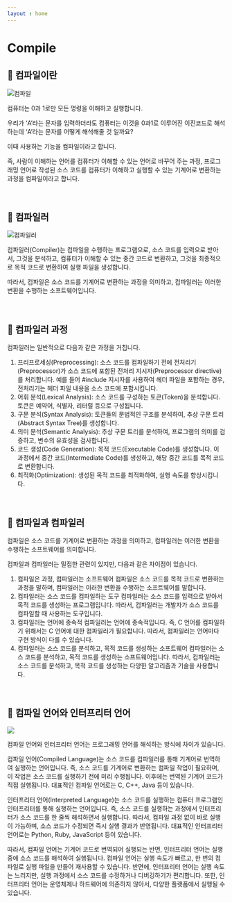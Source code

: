 ```yaml
---
layout : home
---
```


# Compile

## 🔶 컴파일이란

![컴파일](https://mblogthumb-phinf.pstatic.net/MjAxNzA1MTFfMjU0/MDAxNDk0NDY3NDg3OTY2.QTXWvyCGAZ3FnnPIVu9CFREOktkxVZwlwZwCcTHvbCgg.kLyBfpl7osFudOU3gusS04z_qrgiBwdxPB5uaypaM8Ig.PNG.white_cap/image_6309825041494467446613.png?type=w800)

컴퓨터는 0과 1로만 모든 명령을 이해하고 실행합니다.

우리가 ‘A’라는 문자를 입력하더라도 컴퓨터는 이것을 0과1로 이루어진 이진코드로 해석하는데 ‘A’라는 문자를 어떻게 해석해줄 것 일까요?

이때 사용하는 기능을 컴파일이라고 합니다.

즉, 사람이 이해하는 언어를 컴퓨터가 이해할 수 있는 언어로 바꾸어 주는 과정, 프로그래밍 언어로 작성된 소스 코드를 컴퓨터가 이해하고 실행할 수 있는 기계어로 변환하는 과정을 컴파일이라고 합니다.
<br/><br/><br/>

## 🔶 컴파일러
![컴파일러](https://encrypted-tbn0.gstatic.com/images?q=tbn:ANd9GcQdZqbVGnJuAkZ0wRLWREUPqD5m-C24lS5kxQ&usqp=CAU)

컴파일러(Compiler)는 컴파일을 수행하는 프로그램으로, 소스 코드를 입력으로 받아서, 그것을 분석하고, 컴퓨터가 이해할 수 있는 중간 코드로 변환하고, 그것을 최종적으로 목적 코드로 변환하여 실행 파일을 생성합니다.

따라서, 컴파일은 소스 코드를 기계어로 변환하는 과정을 의미하고, 컴파일러는 이러한 변환을 수행하는 소프트웨어입니다.
<br/><br/><br/>

## 🔶 컴파일러 과정

컴파일러는 일반적으로 다음과 같은 과정을 거칩니다.

1. 프리프로세싱(Preprocessing): 소스 코드를 컴파일하기 전에 전처리기(Preprocessor)가 소스 코드에 포함된 전처리 지시자(Preprocessor directive)를 처리합니다. 예를 들어 #include 지시자를 사용하여 헤더 파일을 포함하는 경우, 전처리기는 헤더 파일 내용을 소스 코드에 포함시킵니다.
2. 어휘 분석(Lexical Analysis): 소스 코드를 구성하는 토큰(Token)을 분석합니다. 토큰은 예약어, 식별자, 리터럴 등으로 구성됩니다.
3. 구문 분석(Syntax Analysis): 토큰들의 문법적인 구조를 분석하여, 추상 구문 트리(Abstract Syntax Tree)를 생성합니다.
4. 의미 분석(Semantic Analysis): 추상 구문 트리를 분석하여, 프로그램의 의미를 검증하고, 변수의 유효성을 검사합니다.
5. 코드 생성(Code Generation): 목적 코드(Executable Code)를 생성합니다. 이 과정에서 중간 코드(Intermediate Code)를 생성하고, 해당 중간 코드를 목적 코드로 변환합니다.
6. 최적화(Optimization): 생성된 목적 코드를 최적화하여, 실행 속도를 향상시킵니다.
<br/><br/><br/>

## 🔶 컴파일과 컴파일러
컴파일은 소스 코드를 기계어로 변환하는 과정을 의미하고, 컴파일러는 이러한 변환을 수행하는 소프트웨어를 의미합니다.

컴파일과 컴파일러는 밀접한 관련이 있지만, 다음과 같은 차이점이 있습니다.

1. 컴파일은 과정, 컴파일러는 소프트웨어
컴파일은 소스 코드를 목적 코드로 변환하는 과정을 말하며, 컴파일러는 이러한 변환을 수행하는 소프트웨어를 말합니다.
2. 컴파일러는 소스 코드를 컴파일하는 도구
컴파일러는 소스 코드를 입력으로 받아서 목적 코드를 생성하는 프로그램입니다. 따라서, 컴파일러는 개발자가 소스 코드를 컴파일할 때 사용하는 도구입니다.
3. 컴파일러는 언어에 종속적
컴파일러는 언어에 종속적입니다. 즉, C 언어를 컴파일하기 위해서는 C 언어에 대한 컴파일러가 필요합니다. 따라서, 컴파일러는 언어마다 구현 방식이 다를 수 있습니다.
4. 컴파일러는 소스 코드를 분석하고, 목적 코드를 생성하는 소프트웨어
컴파일러는 소스 코드를 분석하고, 목적 코드를 생성하는 소프트웨어입니다. 따라서, 컴파일러는 소스 코드를 분석하고, 목적 코드를 생성하는 다양한 알고리즘과 기술을 사용합니다.
<br/><br/><br/>

## 🔶 컴파일 언어와 인터프리터 언어
![](https://blog.kakaocdn.net/dn/ce7aOR/btrjyI0qw7x/vrM91kT5H4kGk0KK89guFk/img.png)

컴파일 언어와 인터프리터 언어는 프로그래밍 언어를 해석하는 방식에 차이가 있습니다.

컴파일 언어(Compiled Language)는 소스 코드를 컴파일러를 통해 기계어로 번역하여 실행하는 언어입니다. 즉, 소스 코드를 기계어로 변환하는 컴파일 작업이 필요하며, 이 작업은 소스 코드를 실행하기 전에 미리 수행됩니다. 이후에는 번역된 기계어 코드가 직접 실행됩니다. 대표적인 컴파일 언어로는 C, C++, Java 등이 있습니다.

인터프리터 언어(Interpreted Language)는 소스 코드를 실행하는 컴퓨터 프로그램인 인터프리터를 통해 실행하는 언어입니다. 즉, 소스 코드를 실행하는 과정에서 인터프리터가 소스 코드를 한 줄씩 해석하면서 실행합니다. 따라서, 컴파일 과정 없이 바로 실행이 가능하며, 소스 코드가 수정되면 즉시 실행 결과가 반영됩니다. 대표적인 인터프리터 언어로는 Python, Ruby, JavaScript 등이 있습니다.

따라서, 컴파일 언어는 기계어 코드로 번역되어 실행되는 반면, 인터프리터 언어는 실행 중에 소스 코드를 해석하여 실행됩니다. 컴파일 언어는 실행 속도가 빠르고, 한 번의 컴파일로 실행 파일을 만들어 재사용할 수 있습니다. 반면에, 인터프리터 언어는 실행 속도는 느리지만, 실행 과정에서 소스 코드를 수정하거나 디버깅하기가 편리합니다. 또한, 인터프리터 언어는 운영체제나 하드웨어에 의존하지 않아서, 다양한 플랫폼에서 실행될 수 있습니다.